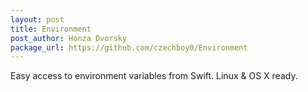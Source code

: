 ```yaml
---
layout: post
title: Environment
post_author: Honza Dvorsky
package_url: https://github.com/czechboy0/Environment
---
```


Easy access to environment variables from Swift. Linux & OS X ready.

<!--PKG_END-->
